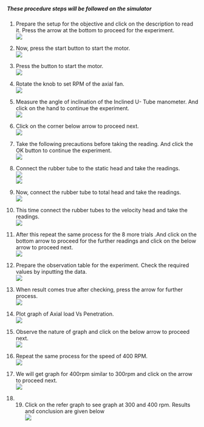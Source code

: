 ##### These procedure steps will be followed on the simulator

1. Prepare the setup for the  objective and click on the description to read it. Press the arrow at the bottom to proceed for the experiment.<br>
<img src="images/R1.PNG"><br>

2. Now, press the start button to start the motor.<br>
<img src="images/R2.PNG"><br>

3. Press the button to start the motor. <br>
<img src="images/R3.png"><br>

4. Rotate the knob to set RPM of the axial fan.<br>
<img src="images/R4.PNG"><br>

5. Measure the angle of inclination of the Inclined U- Tube manometer. And click on the hand to continue the experiment.<br>
<img src="images/R5.PNG"><br>

6. Click on the corner below arrow to proceed next.<br>
<img src="images/R6.PNG"><br>

7. Take the following precautions before taking the reading. And click the OK button to continue the experiment.<br>
<img src="images/R7.PNG"><br>

8. Connect the rubber tube to the static head and take the readings.<br>
<img src="images/R8.PNG"><br>
<img src="images/R9.PNG"><br>

9. Now, connect the rubber tube to total head and take the readings.<br>
<img src="images/R10.PNG"><br>

10. This time connect the rubber tubes to the velocity head and take the readings.<br>
<img src="images/R11.png"><br>

11. After this repeat the same process for the 8 more trials .And click on the bottom arrow to proceed for the further readings and click on the below arrow to proceed next.<br>
<img src="images/R12.PNG"><br>

12. Prepare the observation table for the experiment. Check the required values by inputting the data.<br>
<img src="images/R13.png"><br>

13. When result comes true after checking, press the arrow for further process.<br>
<img src="images/R14.PNG"><br>

14. Plot graph of Axial load Vs Penetration.<br>
<img src="images/R15.PNG"><br>

15. Observe the nature of graph and click on the below arrow to proceed next.<br>
<img src="images/R16.PNG"><br>

16. Repeat the same process for the speed of 400 RPM.<br>
<img src="images/R17.PNG"><br>

17. We will get graph for 400rpm similar to 300rpm and click on the arrow to proceed next.<br>
<img src="images/R18.PNG"><br>

18. 19.	Click on the refer graph to see graph at 300 and 400 rpm. Results and conclusion are given below<br>
<img src="images/R19.PNG"><br>

